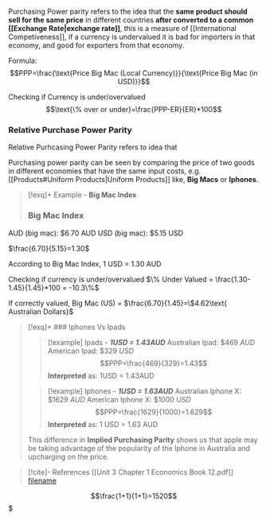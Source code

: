Purchasing Power parity refers to the idea that the **same product should sell for the same price** in different countries **after converted to a common [[Exchange Rate|exchange rate]]**, this is a measure of [[International Competiveness]], if a currency is undervalued it is bad for importers in that economy, and good for exporters from that economy.

Formula:
$$PPP=\frac{\text{Price Big Mac (Local Currency)}}{\text{Price Big Mac (in USD)}}$$

Checking if Currency is under/overvalued
$$\text{\% over or under}=\frac{PPP-ER}{ER}*100$$

### Relative Purchase Power Parity
Relative Purhcasing Power Parity refers to idea that 




Purchasing power parity can be seen by comparing the price of two goods in different economies that have the same input costs, e.g. [[Products#Uniform Products|Uniform Products]] like, **Big Macs** or **Iphones**.

>[!exq]+ Example - **Big Mac Index**
>### Big Mac Index
>
AUD (big mac): $6.70 AUD
USD (big mac): $5.15 USD
>
 $\frac{6.70}{5.15}=1.30$
>
According to Big Mac Index, 1 USD = 1.30 AUD
>
Checking if currency is under/overvalued
$\% Under Valued = \frac{1.30-1.45}{1.45}*100 = -10.3\%$
>
If correctly valued, Big Mac (US) = $\frac{6.70}{1.45}=\$4.62\text{ Australian Dollars}$

>[!exq]+ ### Iphones Vs Ipads
>>[!example] Ipads - ***1USD = 1.43AUD***
>Australian Ipad: $469 *AUD*
American Ipad: $329 *USD*
$$PPP=\frac{469}{329}=1.43$$
**Interpreted** as: 1USD = 1.43AUD
>
>>
>
>>[!example] Iphones - ***1USD = 1.63AUD***
>Australian Iphone X: $1629 *AUD*
American Iphone X: $1000 *USD*
$$PPP=\frac{1629}{1000}=1.629$$
**Interpreted** as: 1 USD = 1.63 AUD
> 
> This difference in **Implied Purchasing Parity** shows us that apple may be taking advantage of the popularity of the Iphone in Australia and upcharging on the price.

>[!cite]- References
>[[Unit 3 Chapter 1 Economics Book 12.pdf]]
>[filename](file:///<absolute-path>)



$$\frac{1+1}{1+1}=1520$$$